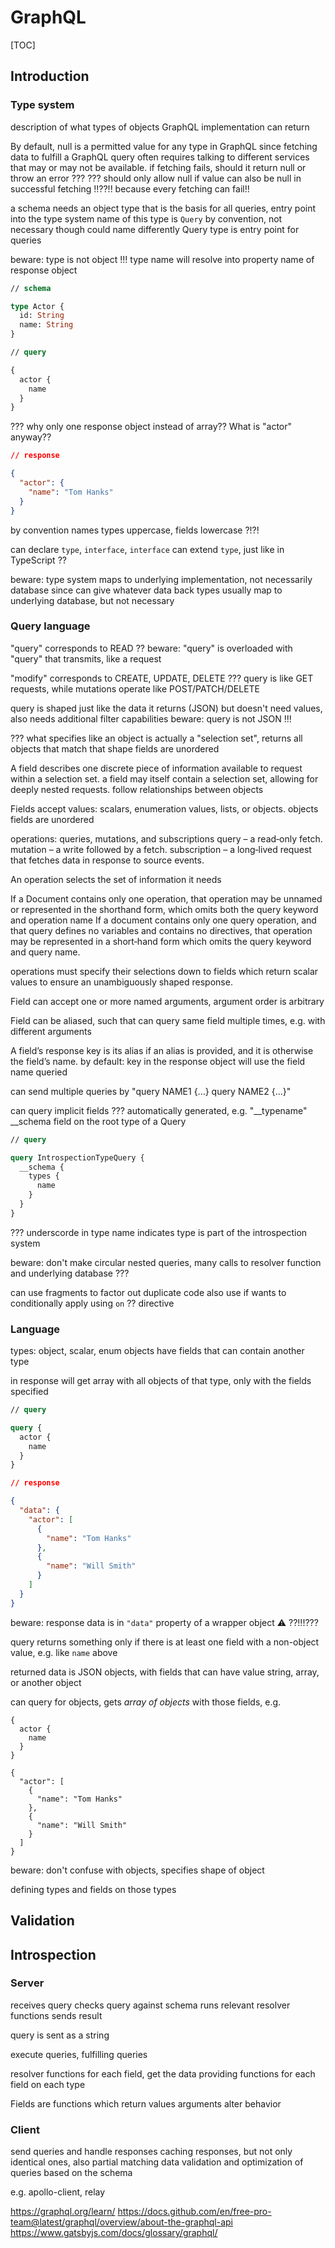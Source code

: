 # GraphQL

[TOC]



## Introduction




### Type system

<!-- todo: difference type system and schema ??? -->

description of what types of objects GraphQL implementation can return


By default, null is a permitted value for any type in GraphQL
  since fetching data to fulfill a GraphQL query often requires talking to different services that may or may not be available.
  if fetching fails, should it return null or throw an error ???
  ??? should only allow null if value can also be null in successful fetching !!??!! because every fetching can fail!!


a schema needs an object type that is the basis for all queries, entry point into the type system
  name of this type is `Query` by convention, not necessary though could name differently
  Query type is entry point for queries

beware: type is not object !!!
type name will resolve into property name of response object

```graphql
// schema

type Actor {
  id: String
  name: String
}
```

```graphql
// query

{
  actor {
    name
  }
}
```

??? why only one response object instead of array?? What is "actor" anyway??

```json
// response

{
  "actor": {
    "name": "Tom Hanks"
  }
}
```

by convention names types uppercase, fields lowercase ?!?!

can declare `type`, `interface`, `interface` can extend `type`, just like in TypeScript ??


beware: type system maps to underlying implementation, not necessarily database since can give whatever data back
types usually map to underlying database, but not necessary

### Query language

"query" corresponds to READ ??
beware: "query" is overloaded with "query" that transmits, like a request

"modify" corresponds to CREATE, UPDATE, DELETE ???
  query is like GET requests, while mutations operate like POST/PATCH/DELETE

query is shaped just like the data it returns (JSON)
but doesn't need values, also needs additional filter capabilities
beware: query is not JSON !!!

<!-- difference between selection set and object, field and property ??? -->

??? what specifies like an object is actually a "selection set", returns all objects that match that shape
fields are unordered

A field describes one discrete piece of information available to request within a selection set.
a field may itself contain a selection set, allowing for deeply nested requests.
  follow relationships between objects

Fields accept values: scalars, enumeration values, lists, or objects.
objects fields are unordered

operations: queries, mutations, and subscriptions
  query – a read‐only fetch.
  mutation – a write followed by a fetch.
  subscription – a long‐lived request that fetches data in response to source events.

An operation selects the set of information it needs

If a Document contains only one operation, that operation may be unnamed or represented in the shorthand form, which omits both the query keyword and operation name
If a document contains only one query operation, and that query defines no variables and contains no directives, that operation may be represented in a short‐hand form which omits the query keyword and query name.

operations must specify their selections down to fields which return scalar values to ensure an unambiguously shaped response.

Field can accept one or more named arguments, argument order is arbitrary

Field can be aliased, such that can query same field multiple times, e.g. with different arguments

A field’s response key is its alias if an alias is provided, and it is otherwise the field’s name.
by default: key in the response object will use the field name queried



can send multiple queries by "query NAME1 {...} query NAME2 {...}"

can query implicit fields ??? automatically generated, e.g. "__typename"
__schema field on the root type of a Query

```graphql
// query

query IntrospectionTypeQuery {
  __schema {
    types {
      name
    }
  }
}
```

??? underscorde in type name indicates type is part of the introspection system

beware: don't make circular nested queries, many calls to resolver function and underlying database ???

can use fragments to factor out duplicate code
also use if wants to conditionally apply using `on` ?? directive

### Language

<!-- todo: OLD, incorporate in other chapters -->

types: object, scalar, enum
objects have fields that can contain another type

in response will get array with all objects of that type, only with the fields specified

```graphql
// query

query {
  actor {
    name
  }
}
```

```json
// response

{
  "data": {
    "actor": [
      {
        "name": "Tom Hanks"
      },
      {
        "name": "Will Smith"
      }
    ]
  }
}
```

beware: response data is in `"data"` property of a wrapper object ⚠️ ??!!!???

query returns something only if there is at least one field with a non-object value, e.g. like `name` above


returned data is JSON
objects, with fields that can have value string, array, or another object

can query for objects, gets *array of objects* with those fields, e.g.

```plaintext
{
  actor {
    name
  }
}
```

```plaintext
{
  "actor": [
    {
      "name": "Tom Hanks"
    },
    {
      "name": "Will Smith"
    }
  ]
}
```

beware: don't confuse with objects, specifies shape of object


defining types and fields on those types


## Validation

## Introspection


### Server

receives query
checks query against schema
runs relevant resolver functions
sends result

query is sent as a string

execute queries, fulfilling queries

resolver functions for each field, get the data
providing functions for each field on each type


Fields are functions which return values
arguments alter behavior

### Client

send queries and handle responses
caching responses, but not only identical ones, also partial matching data
validation and optimization of queries based on the schema

e.g. apollo-client, relay

https://graphql.org/learn/
https://docs.github.com/en/free-pro-team@latest/graphql/overview/about-the-graphql-api
  https://www.gatsbyjs.com/docs/glossary/graphql/
